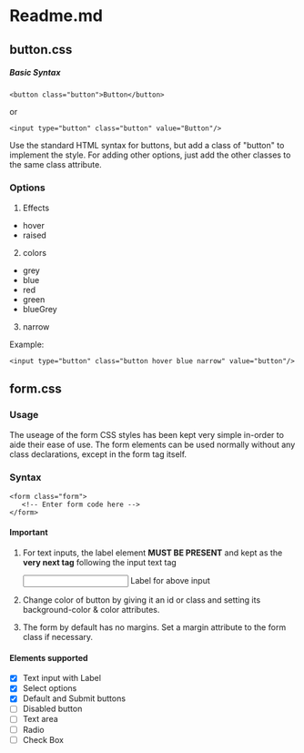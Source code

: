 # Readme.md

## button.css
##### Basic Syntax
    <button class="button">Button</button>
or

    <input type="button" class="button" value="Button"/>

Use the standard HTML syntax for buttons, but add a class of "button" to implement the style. For adding other options, just add the other classes to the same class attribute.

### Options

1. Effects
 - hover
 - raised
2. colors
 - grey
 - blue
 - red
 - green
 - blueGrey
3. narrow

Example:

    <input type="button" class="button hover blue narrow" value="button"/>


## form.css
### Usage
The useage of the form CSS styles has been kept very simple in-order to aide their ease of use. The form elements can be used normally without any class declarations, except in the form tag itself.

### Syntax
    <form class="form">
       <!-- Enter form code here -->
    </form>

#### __Important__
1. For text inputs, the label element __MUST BE PRESENT__ and kept as the __very next tag__ following the input text tag


    <input type="text"/>
    <label>Label for above input</label>

2. Change color of button by giving it an id or class and setting its background-color & color attributes.
3. The form by default has no margins. Set a margin attribute to the form class if necessary.

#### Elements supported
- [x] Text input with Label
- [x] Select options
- [x] Default and Submit buttons
- [ ] Disabled button
- [ ] Text area
- [ ] Radio
- [ ] Check Box
